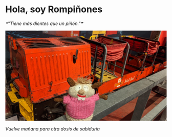 # Hola, soy Rompiñones

<!--STARTS_HERE_QUOTE_README-->
<i>❝"Tiene más dientes que un piñón."❞</i>
<!--ENDS_HERE_QUOTE_README-->

<!--START_SECTION:update_image-->
![alt text](https://raw.githubusercontent.com/focaalvarez/rompinones/main/.github/images/IMG_20220709_123059.jpg?raw=true)
<!--END_SECTION:update_image-->

*Vuelve mañana para otra dosis de sabiduría*
